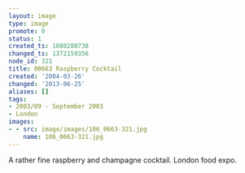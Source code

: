 ```yaml
---
layout: image
type: image
promote: 0
status: 1
created_ts: 1080280738
changed_ts: 1372159356
node_id: 321
title: 00663 Raspberry Cocktail
created: '2004-03-26'
changed: '2013-06-25'
aliases: []
tags:
- 2003/09 - September 2003
- London
images:
- - src: image/images/106_0663-321.jpg
    name: 106_0663-321.jpg
---
```

A rather fine raspberry and champagne cocktail.  London food expo.
